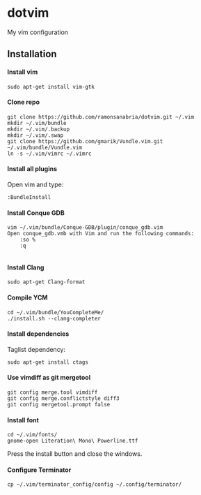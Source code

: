 # dotvim
My vim configuration

## Installation
#### Install vim
```
sudo apt-get install vim-gtk
```
#### Clone repo
```
git clone https://github.com/ramonsanabria/dotvim.git ~/.vim
mkdir ~/.vim/bundle
mkdir ~/.vim/.backup
mkdir ~/.vim/.swap
git clone https://github.com/gmarik/Vundle.vim.git ~/.vim/bundle/Vundle.vim   
ln -s ~/.vim/vimrc ~/.vimrc
```
#### Install all plugins
Open vim and type:
```
:BundleInstall
```
#### Install Conque GDB
```
vim ~/.vim/bundle/Conque-GDB/plugin/conque_gdb.vim
Open conque_gdb.vmb with Vim and run the following commands:
    :so %
    :q
    
```
#### Install Clang
```
sudo apt-get Clang-format
```
#### Compile YCM
```
cd ~/.vim/bundle/YouCompleteMe/
./install.sh --clang-completer
```
#### Install dependencies
Taglist dependency:
```
sudo apt-get install ctags
```
#### Use vimdiff as git mergetool
```
git config merge.tool vimdiff
git config merge.conflictstyle diff3
git config mergetool.prompt false
```
#### Install font
```
cd ~/.vim/fonts/
gnome-open Literation\ Mono\ Powerline.ttf
```
Press the install button and close the windows. 
#### Configure Terminator
```
cp ~/.vim/terminator_config/config ~/.config/terminator/
```
